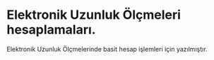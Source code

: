 # Elektronik Uzunluk Ölçmeleri hesaplamaları.

Elektronik Uzunluk Ölçmelerinde basit hesap işlemleri için yazılmıştır.
